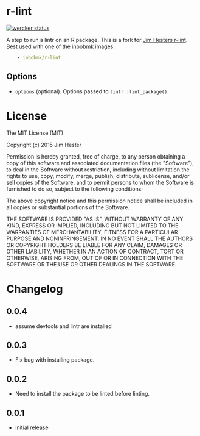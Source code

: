 # r-lint
[![wercker status](https://app.wercker.com/status/a6266405f5c68221412ef3de88f89c95/m "wercker status")](https://app.wercker.com/project/bykey/a6266405f5c68221412ef3de88f89c95)

A step to run a lintr on an R package.  This is a fork for [Jim Hesters r-lint](https://github.com/jimhester/wercker-step-r-lint).  Best used with one of the
[inbobmk](https://hub.docker.com/u/inbobmk/) images.
```yaml
    - inbobmk/r-lint
```

## Options
* `options` (optional). Options passed to `lintr::lint_package()`.

# License

The MIT License (MIT)

Copyright (c) 2015 Jim Hester

Permission is hereby granted, free of charge, to any person obtaining a copy of
this software and associated documentation files (the "Software"), to deal in
the Software without restriction, including without limitation the rights to
use, copy, modify, merge, publish, distribute, sublicense, and/or sell copies of
the Software, and to permit persons to whom the Software is furnished to do so,
subject to the following conditions:

The above copyright notice and this permission notice shall be included in all
copies or substantial portions of the Software.

THE SOFTWARE IS PROVIDED "AS IS", WITHOUT WARRANTY OF ANY KIND, EXPRESS OR
IMPLIED, INCLUDING BUT NOT LIMITED TO THE WARRANTIES OF MERCHANTABILITY, FITNESS
FOR A PARTICULAR PURPOSE AND NONINFRINGEMENT. IN NO EVENT SHALL THE AUTHORS OR
COPYRIGHT HOLDERS BE LIABLE FOR ANY CLAIM, DAMAGES OR OTHER LIABILITY, WHETHER
IN AN ACTION OF CONTRACT, TORT OR OTHERWISE, ARISING FROM, OUT OF OR IN
CONNECTION WITH THE SOFTWARE OR THE USE OR OTHER DEALINGS IN THE SOFTWARE.

# Changelog

## 0.0.4
- assume devtools and lintr are installed

## 0.0.3
- Fix bug with installing package.

## 0.0.2
- Need to install the package to be linted before linting.

## 0.0.1
- initial release
